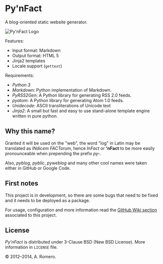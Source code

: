 Py'nFact
========

A blog-oriented static website generator.

![Py'nFact Logo][pynfact_logo]

Features:

  * Input format: Markdown
  * Output format: HTML 5
  * Jinja2 templates
  * Locale support (`gettext`)

Requirements:

  * _Python 3_
  * _Markdown_: Python implementation of Markdown.
  * _PyRSS2Gen_: A Python library for generating RSS 2.0 feeds.
  * _pyatom_: A Python library for generating Atom 1.0 feeds.
  * _Unidecode_: ASCII transliterations of Unicode text
  * _Jinja2_: A small but fast and easy to use stand-alone template
              engine written in pure python.


Why this name?
--------------

Granted it will be used on the "web", the word "log" in Latin may be
translated as *INdicem FACTorum*, hence *InFact* or **'nFact** to be
more easily pronounceable when prepending the prefix *py-*.

Also, *pyblog*, *pyblic*, *pyweblog* and many other cool names were
taken either in GitHub or Google Code.


First notes
-----------

This project is in development, so there are some bugs that need to be
fixed and it needs to be deployed as a package.

For usage, configuration and more information read the [GitHub Wiki
section](https://github.com/alberteromero/pynfact/wiki) associated to
this project.


License
-------

*Py'nFact* is distributed under 3-Clause BSD (New BSD License).
More information in `LICENSE` file.

&copy;&nbsp;2012–2014, A.&nbsp;Romero.


[pynfact_logo]: https://lh3.googleusercontent.com/-FUcG8rmOvIw/UIVzI-fi7LI/AAAAAAAAADQ/WVGkil5tJa4/s800/pynfact.png

